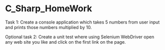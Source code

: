 # C_Sharp_HomeWork
Task 1: 
Create a console application which takes 5 numbers from user input and prints those numbers multiplied by 10.

Optional task 2:
Create a unit test where using Selenium WebDriver open any web site you like and click on the first link on the page.


